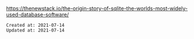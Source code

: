
<https://thenewstack.io/the-origin-story-of-sqlite-the-worlds-most-widely-used-database-software/>

    Created at: 2021-07-14
    Updated at: 2021-07-14

